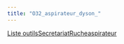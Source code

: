 ```yaml
---
title: "O32_aspirateur_dyson_"
---
```


[Liste outils](notes/equipements/outils/L_Outils.md)[SecretariatRuche](notes/zones/SecretariatRuche.md)[aspirateur](notes/nettoyage/outils/aspirateur.md)